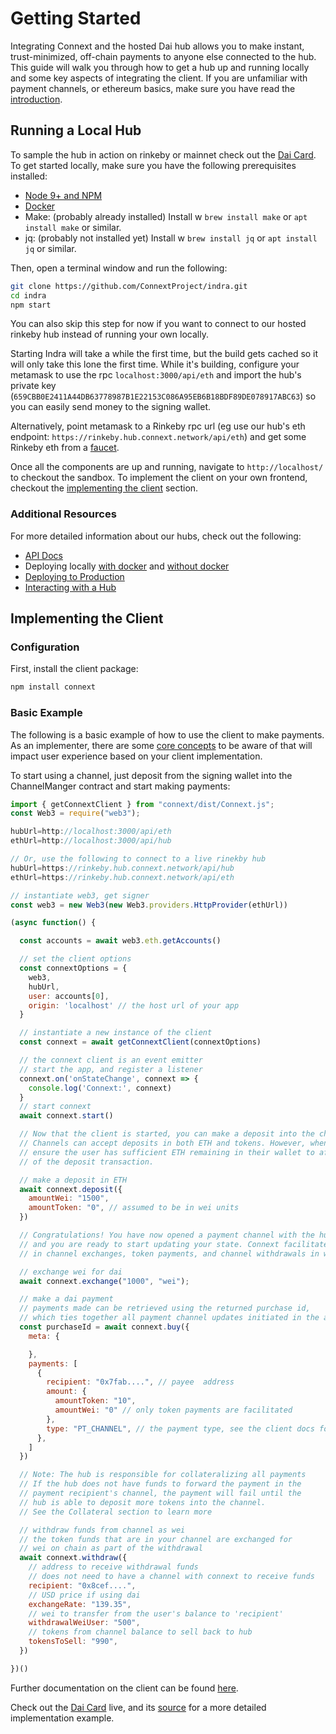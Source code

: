 # Getting Started

Integrating Connext and the hosted Dai hub allows you to make instant, trust-minimized, off-chain payments to anyone else connected to the hub. This guide will walk you through how to get a hub up and running locally and some key aspects of integrating the client. If you are unfamiliar with payment channels, or ethereum basics, make sure you have read the [introduction](../background/introduction.md).

## Running a Local Hub

To sample the hub in action on rinkeby or mainnet check out the [Dai Card](https://daicard.io). To get started locally, make sure you have the following prerequisites installed:

- [Node 9+ and NPM](https://nodejs.org/en/)
- [Docker](https://www.docker.com/)
- Make: (probably already installed) Install w ```brew install make``` or ```apt install make``` or similar.
- jq: (probably not installed yet) Install w ```brew install jq``` or ```apt install jq``` or similar.

Then, open a terminal window and run the following:

```bash
git clone https://github.com/ConnextProject/indra.git
cd indra
npm start
```

You can also skip this step for now if you want to connect to our hosted rinkeby hub instead of running your own locally.

Starting Indra will take a while the first time, but the build gets cached so it will only take this lone the first time. While it's building, configure your metamask to use the rpc `localhost:3000/api/eth` and import the hub's private key (`659CBB0E2411A44DB63778987B1E22153C086A95EB6B18BDF89DE078917ABC63`) so you can easily send money to the signing wallet.

Alternatively, point metamask to a Rinkeby rpc url (eg use our hub's eth endpoint: `https://rinkeby.hub.connext.network/api/eth`) and get some Rinkeby eth from a [faucet](https://faucet.rinkeby.io/).

Once all the components are up and running, navigate to `http://localhost/` to checkout the sandbox. To implement the client on your own frontend, checkout the [implementing the client](#implementing-the-client) section.

### Additional Resources

For more detailed information about our hubs, check out the following:

- [API Docs](../develop/hub.md)
- Deploying locally [with docker](https://github.com/ConnextProject/indra#to-deploy-using-docker) and [without docker](https://github.com/ConnextProject/indra#to-deploy-locally)
- [Deploying to Production](https://github.com/ConnextProject/indra#deploying-to-production)
- [Interacting with a Hub](https://github.com/ConnextProject/indra#how-to-interact-with-an-indra-hub)

## Implementing the Client

### Configuration

First, install the client package:

```javascript
npm install connext
```

### Basic Example

The following is a basic example of how to use the client to make payments. As an implementer, there are some [core concepts](./coreConcepts.md) to be aware of that will impact user experience based on your client implementation.

To start using a channel, just deposit from the signing wallet into the ChannelManger contract and start making payments:

```javascript
import { getConnextClient } from "connext/dist/Connext.js";
const Web3 = require("web3");

hubUrl=http://localhost:3000/api/eth
ethUrl=http://localhost:3000/api/hub

// Or, use the following to connect to a live rinekby hub
hubUrl=https://rinkeby.hub.connext.network/api/hub
ethUrl=https://rinkeby.hub.connext.network/api/eth

// instantiate web3, get signer
const web3 = new Web3(new Web3.providers.HttpProvider(ethUrl))

(async function() {

  const accounts = await web3.eth.getAccounts()

  // set the client options
  const connextOptions = {
    web3,
    hubUrl,
    user: accounts[0],
    origin: 'localhost' // the host url of your app
  }

  // instantiate a new instance of the client
  const connext = await getConnextClient(connextOptions)

  // the connext client is an event emitter
  // start the app, and register a listener
  connext.on('onStateChange', connext => {
    console.log('Connext:', connext)
  }
  // start connext
  await connext.start()

  // Now that the client is started, you can make a deposit into the channel.
  // Channels can accept deposits in both ETH and tokens. However, when depositing tokens,
  // ensure the user has sufficient ETH remaining in their wallet to afford the gas
  // of the deposit transaction.

  // make a deposit in ETH
  await connext.deposit({
    amountWei: "1500",
    amountToken: "0", // assumed to be in wei units
  })

  // Congratulations! You have now opened a payment channel with the hub,
  // and you are ready to start updating your state. Connext facilitates
  // in channel exchanges, token payments, and channel withdrawals in wei.

  // exchange wei for dai
  await connext.exchange("1000", "wei");

  // make a dai payment
  // payments made can be retrieved using the returned purchase id,
  // which ties together all payment channel updates initiated in the array.
  const purchaseId = await connext.buy({
    meta: {

    },
    payments: [
      {
        recipient: "0x7fab....", // payee  address
        amount: {
          amountToken: "10",
          amountWei: "0" // only token payments are facilitated
        },
        type: "PT_CHANNEL", // the payment type, see the client docs for more
      },
    ]
  })

  // Note: The hub is responsible for collateralizing all payments
  // If the hub does not have funds to forward the payment in the
  // payment recipient's channel, the payment will fail until the
  // hub is able to deposit more tokens into the channel.
  // See the Collateral section to learn more

  // withdraw funds from channel as wei
  // the token funds that are in your channel are exchanged for
  // wei on chain as part of the withdrawal
  await connext.withdraw({
    // address to receive withdrawal funds
    // does not need to have a channel with connext to receive funds
    recipient: "0x8cef....",
    // USD price if using dai
    exchangeRate: "139.35",
    // wei to transfer from the user's balance to 'recipient'
    withdrawalWeiUser: "500",
    // tokens from channel balance to sell back to hub
    tokensToSell: "990",
  })

})()
```

Further documentation on the client can be found [here](../develop/client.md).

Check out the [Dai Card](https://daicard.io) live, and its [source](https://github.com/ConnextProject/card) for a more detailed implementation example.
